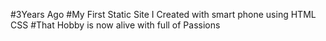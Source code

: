 #3Years Ago
#My First Static Site I Created with smart phone using HTML CSS
#That Hobby is now alive with full of Passions 

